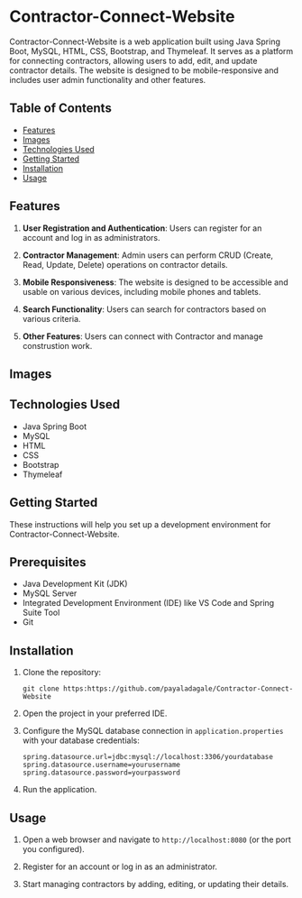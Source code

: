 # Contractor-Connect-Website

Contractor-Connect-Website is a web application built using Java Spring Boot, MySQL, HTML, CSS, Bootstrap, and Thymeleaf. It serves as a platform for connecting contractors, allowing users to add, edit, and update contractor details. The website is designed to be mobile-responsive and includes user admin functionality and other features.

## Table of Contents

- [Features](#features)
- [Images](#images)
- [Technologies Used](#technologies-used)
- [Getting Started](#getting-started)
- [Installation](#installation)
- [Usage](#usage)
  
## Features

1. **User Registration and Authentication**: Users can register for an account and log in as administrators.

2. **Contractor Management**: Admin users can perform CRUD (Create, Read, Update, Delete) operations on contractor details.

3. **Mobile Responsiveness**: The website is designed to be accessible and usable on various devices, including mobile phones and tablets.

4. **Search Functionality**: Users can search for contractors based on various criteria.

5. **Other Features**: Users can connect with Contractor and manage construstion work.

## Images


## Technologies Used

- Java Spring Boot
- MySQL
- HTML
- CSS
- Bootstrap
- Thymeleaf

## Getting Started

These instructions will help you set up a development environment for Contractor-Connect-Website.

## Prerequisites

- Java Development Kit (JDK)
- MySQL Server
- Integrated Development Environment (IDE) like VS Code and Spring Suite Tool
- Git

## Installation

1. Clone the repository:

   ```shell
   git clone https:https://github.com/payaladagale/Contractor-Connect-Website
   ```

2. Open the project in your preferred IDE.

3. Configure the MySQL database connection in `application.properties` with your database credentials:

   ```properties
   spring.datasource.url=jdbc:mysql://localhost:3306/yourdatabase
   spring.datasource.username=yourusername
   spring.datasource.password=yourpassword
   ```

4. Run the application.

## Usage

1. Open a web browser and navigate to `http://localhost:8080` (or the port you configured).

2. Register for an account or log in as an administrator.

3. Start managing contractors by adding, editing, or updating their details.
